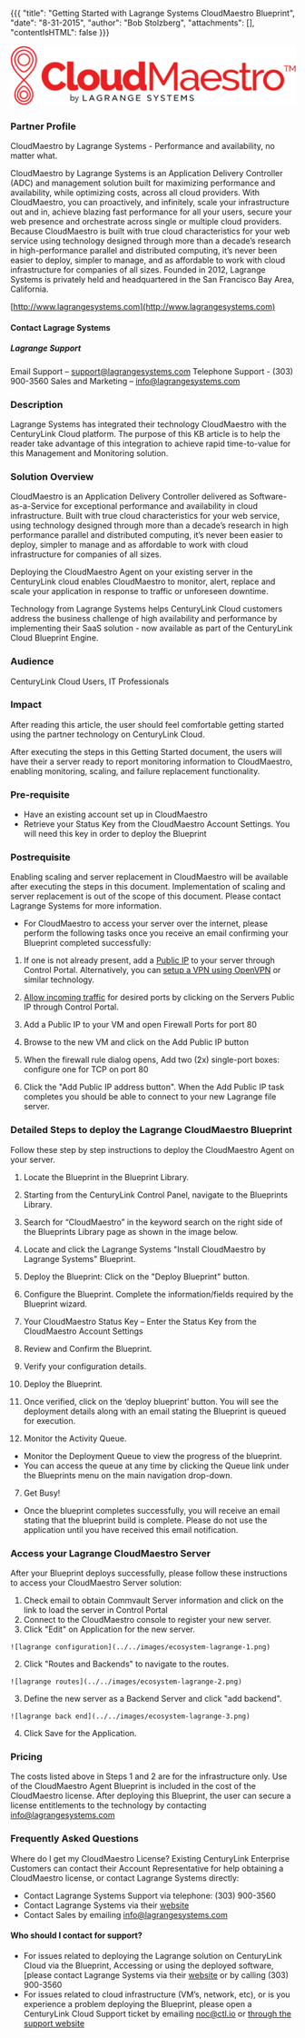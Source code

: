 {{{
"title": "Getting Started with Lagrange Systems CloudMaestro Blueprint",
"date": "8-31-2015",
"author": "Bob Stolzberg",
"attachments": [],
"contentIsHTML": false
}}}

![lagrange logo](../../images/ecosystem-lagrange-logo.png)

### Partner Profile
CloudMaestro by Lagrange Systems - Performance and availability, no matter what.

CloudMaestro by Lagrange Systems is an Application Delivery Controller (ADC) and management solution built for maximizing performance and availability, while optimizing costs, across all cloud providers. With CloudMaestro, you can proactively, and infinitely, scale your infrastructure out and in, achieve blazing fast performance for all your users, secure your web presence and orchestrate across single or multiple cloud providers. Because CloudMaestro is built with true cloud characteristics for your web service using technology designed through more than a decade’s research in high-performance parallel and distributed computing, it’s never been easier to deploy, simpler to manage, and as affordable to work with cloud infrastructure for companies of all sizes. Founded in 2012, Lagrange Systems is privately held and headquartered in the San Francisco Bay Area, California.

[http://www.lagrangesystems.com](http://www.lagrangesystems.com)

#### Contact Lagrage Systems
##### Lagrange Support
Email Support – [support@lagrangesystems.com](mailto:support@lagrangesystems.com)
Telephone Support - (303) 900-3560
Sales and Marketing – [info@lagrangesystems.com](mailto:info@lagrangesystems.com)

### Description
Lagrange Systems has integrated their technology CloudMaestro with the CenturyLink Cloud platform.  The purpose of this KB article is to help the reader take advantage of this integration to achieve rapid time-to-value for this Management and Monitoring solution.

### Solution Overview
CloudMaestro is an Application Delivery Controller delivered as Software-as-a-Service for exceptional performance and availability in cloud infrastructure. Built with true cloud characteristics for your web service, using technology designed through more than a decade’s research in high performance parallel and distributed computing, it’s never been easier to deploy, simpler to manage and as affordable to work with cloud infrastructure for companies of all sizes.

Deploying the CloudMaestro Agent on your existing server in the CenturyLink cloud enables CloudMaestro to monitor, alert, replace and scale your application in response to traffic or unforeseen downtime.

Technology from Lagrange Systems helps CenturyLink Cloud customers address the business challenge of high availability and performance by implementing their SaaS solution - now available as part of the CenturyLink Cloud Blueprint Engine.

### Audience
CenturyLink Cloud Users, IT Professionals

### Impact
After reading this article, the user should feel comfortable getting started using the partner technology on CenturyLink Cloud.

After executing the steps in this Getting Started document, the users will have their a server ready to report monitoring information to CloudMaestro, enabling monitoring, scaling, and failure replacement functionality.

### Pre-requisite 
- Have an existing account set up in CloudMaestro
- Retrieve your Status Key from the CloudMaestro Account Settings.  You will need this key in order to deploy the Blueprint

### Postrequisite
Enabling scaling and server replacement in CloudMaestro will be available after executing the steps in this document.  Implementation of scaling and server replacement is out of the scope of this document. Please contact Lagrange Systems for more information.

- For CloudMaestro to access your server over the internet, please perform the following tasks once you receive an email confirming your Blueprint completed successfully:

1. If one is not already present, add a [Public IP](../../Network/how-to-add-public-ip-to-virtual-machine.md) to your server through Control Portal. Alternatively, you can [setup a VPN using OpenVPN](../../Network/how-to-configure-client-vpn.md) or similar technology.

2. [Allow incoming traffic](../../Network/how-to-add-public-ip-to-virtual-machine.md) for desired ports by clicking on the Servers Public IP through Control Portal.

1. Add a Public IP to your VM and open Firewall Ports for port 80
1. Browse to the new VM and click on the Add Public IP button
2. When the firewall rule dialog opens, Add two (2x) single-port boxes: configure one for TCP on port 80
3. Click the "Add Public IP address button".  When the Add Public IP task completes you should be able to connect to your new Lagrange file server.

### Detailed Steps to deploy the Lagrange CloudMaestro Blueprint
Follow these step by step instructions to deploy the CloudMaestro Agent on your server.

1.	Locate the Blueprint in the Blueprint Library. 
  1. Starting from the CenturyLink Control Panel, navigate to the Blueprints Library.
  2. Search for “CloudMaestro” in the keyword search on the right side of the Blueprints Library page as shown in the image below.
  3. Locate and click the Lagrange Systems "Install CloudMaestro by Lagrange Systems" Blueprint.

2.	Deploy the Blueprint: Click on the "Deploy Blueprint" button.
3.	Configure the Blueprint.  Complete the information/fields required by the Blueprint wizard.
  1. Your CloudMaestro Status Key – Enter the Status Key from the CloudMaestro Account Settings

4.	Review and Confirm the Blueprint. 
  1. Verify your configuration details.

5.	Deploy the Blueprint. 
  1. Once verified, click on the ‘deploy blueprint’ button. You will see the deployment details along with an email stating the Blueprint is queued for execution.

6.	Monitor the Activity Queue. 
  * Monitor the Deployment Queue to view the progress of the blueprint.
  * You can access the queue at any time by clicking the Queue link under the Blueprints menu on the main navigation drop-down.
7.	Get Busy! 
  * Once the blueprint completes successfully, you will receive an email stating that the blueprint build is complete. Please do not use the application until you have received this email notification. 

### Access your Lagrange CloudMaestro Server
After your Blueprint deploys successfully, please follow these instructions to access your CloudMaestro Server solution:
1. Check email to obtain Commvault Server information and click on the link to load the server in Control Portal
2. Connect to the CloudMaestro console to register your new server.
  1. Click "Edit" on Application for the new server. 

    ![lagrange configuration](../../images/ecosystem-lagrange-1.png)

  2. Click "Routes and Backends" to navigate to the routes.

    ![lagrange routes](../../images/ecosystem-lagrange-2.png)

  3. Define the new server as a Backend Server and click "add backend".

    ![lagrange back end](../../images/ecosystem-lagrange-3.png)

  4. Click Save for the Application.

### Pricing
The costs listed above in Steps 1 and 2 are for the infrastructure only. Use of the CloudMaestro Agent Blueprint is included in the cost of the CloudMaestro license.  After deploying this Blueprint, the user can secure a license entitlements to the technology by contacting [info@lagrangesystems.com](mailto:info@lagrangesystems.com)

### Frequently Asked Questions
Where do I get my CloudMaestro License?
Existing CenturyLink Enterprise Customers can contact their Account Representative for help obtaining a CloudMaestro license, or contact Lagrange Systems directly:
  * Contact Lagrange Systems Support via telephone: (303) 900-3560
  * Contact Lagrange Systems via their [website](http://www.lagrangesystems.com)
  * Contact Sales by emailing [info@lagrangesystems.com](mailto:info@lagrangesystems.com)

#### Who should I contact for support? 
* For issues related to deploying the Lagrange solution on CenturyLink Cloud via the Blueprint, Accessing or using the deployed software, [please contact Lagrange Systems via their [website](http://www.lagrangesystems.com) or by calling (303) 900-3560
* For issues related to cloud infrastructure (VM’s, network, etc), or is you experience a problem deploying the Blueprint, please open a CenturyLink Cloud Support ticket by emailing [noc@ctl.io](mailto:noc@ctl.io) or [through the support website](https://t3n.zendesk.com/tickets/new) 


